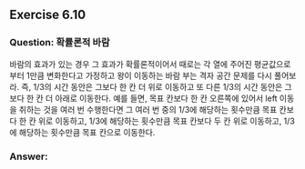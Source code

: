 ## Exercise 6.10

### Question: 확률론적 바람

바람의 효과가 있는 경우 그 효과가 확률론적이어서 때로는 각 열에 주어진 평균값으로부터 1만큼 변화한다고 가정하고 왕이 이동하는 바람 부는 격자 공간 문제를 다시 풀어보라. 즉, 1/3의 시간 동안은 그보다 한 칸 더 위로 이동하고 또 다른 1/3의 시간 동안은 그보다 한 칸 더 아래로 이동한다. 예를 들면, 목표 칸보다 한 칸 오른쪽에 있어서 left 이동을 취하는 것을 여러 번 수행한다면 그 여러 번 중의 1/3에 해당하는 횟수만큼 목표 칸보다 한 칸 위로 이동하고, 1/3에 해당하는 횟수만큼 목표 칸보다 두 칸 위로 이동하고, 1/3에 해당하는 횟수만큼 목표 칸으로 이동한다.

### Answer:
